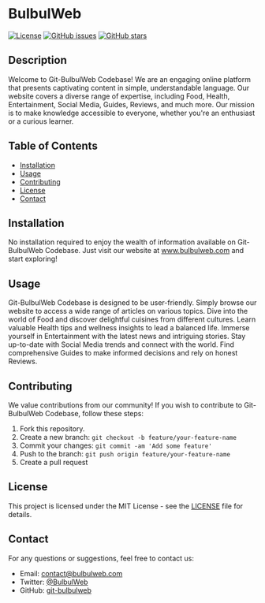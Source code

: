 # BulbulWeb

[![License](https://img.shields.io/badge/License-MIT-blue.svg)](LICENSE)
[![GitHub issues](https://img.shields.io/github/issues/git-bulbulweb/codebase)](https://github.com/git-bulbulweb/codebase/issues)
[![GitHub stars](https://img.shields.io/github/stars/git-bulbulweb/codebase)](https://github.com/git-bulbulweb/codebase/stargazers)

## Description

Welcome to Git-BulbulWeb Codebase! We are an engaging online platform that presents captivating content in simple, understandable language. Our website covers a diverse range of expertise, including Food, Health, Entertainment, Social Media, Guides, Reviews, and much more. Our mission is to make knowledge accessible to everyone, whether you're an enthusiast or a curious learner.

## Table of Contents

- [Installation](#installation)
- [Usage](#usage)
- [Contributing](#contributing)
- [License](#license)
- [Contact](#contact)

## Installation

No installation required to enjoy the wealth of information available on Git-BulbulWeb Codebase. Just visit our website at www.bulbulweb.com and start exploring!

## Usage

Git-BulbulWeb Codebase is designed to be user-friendly. Simply browse our website to access a wide range of articles on various topics. Dive into the world of Food and discover delightful cuisines from different cultures. Learn valuable Health tips and wellness insights to lead a balanced life. Immerse yourself in Entertainment with the latest news and intriguing stories. Stay up-to-date with Social Media trends and connect with the world. Find comprehensive Guides to make informed decisions and rely on honest Reviews.

## Contributing

We value contributions from our community! If you wish to contribute to Git-BulbulWeb Codebase, follow these steps:

1. Fork this repository.
2. Create a new branch: `git checkout -b feature/your-feature-name`
3. Commit your changes: `git commit -am 'Add some feature'`
4. Push to the branch: `git push origin feature/your-feature-name`
5. Create a pull request

## License

This project is licensed under the MIT License - see the [LICENSE](LICENSE) file for details.

## Contact

For any questions or suggestions, feel free to contact us:

- Email: contact@bulbulweb.com
- Twitter: [@BulbulWeb](https://twitter.com/BulbulWeb)
- GitHub: [git-bulbulweb](https://github.com/git-bulbulweb)

